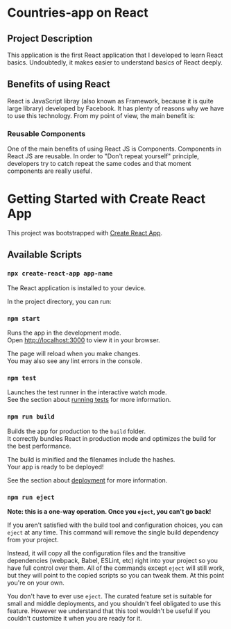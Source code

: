 # Countries-app on React
## Project Description
This application is the first React application that I developed to learn React basics. Undoubtedly, it makes easier to understand basics of React deeply. 

## Benefits of using React
React is JavaScript libray (also known as Framework, because it is quite large library) developed by Facebook. It has plenty of reasons why we have to use this technology. From my point of view, the main benefit is:

### Reusable Components
One of the main benefits of using React JS is Components. Components in React JS are reusable. In order to "Don't repeat yourself" principle, developers try to catch repeat the same codes and that moment components are really useful.

# Getting Started with Create React App

This project was bootstrapped with [Create React App](https://github.com/facebook/create-react-app).

## Available Scripts

### `npx create-react-app app-name`

The React application is installed to your device.

In the project directory, you can run:

### `npm start`

Runs the app in the development mode.\
Open [http://localhost:3000](http://localhost:3000) to view it in your browser.

The page will reload when you make changes.\
You may also see any lint errors in the console.

### `npm test`

Launches the test runner in the interactive watch mode.\
See the section about [running tests](https://facebook.github.io/create-react-app/docs/running-tests) for more information.

### `npm run build`

Builds the app for production to the `build` folder.\
It correctly bundles React in production mode and optimizes the build for the best performance.

The build is minified and the filenames include the hashes.\
Your app is ready to be deployed!

See the section about [deployment](https://facebook.github.io/create-react-app/docs/deployment) for more information.

### `npm run eject`

**Note: this is a one-way operation. Once you `eject`, you can't go back!**

If you aren't satisfied with the build tool and configuration choices, you can `eject` at any time. This command will remove the single build dependency from your project.

Instead, it will copy all the configuration files and the transitive dependencies (webpack, Babel, ESLint, etc) right into your project so you have full control over them. All of the commands except `eject` will still work, but they will point to the copied scripts so you can tweak them. At this point you're on your own.

You don't have to ever use `eject`. The curated feature set is suitable for small and middle deployments, and you shouldn't feel obligated to use this feature. However we understand that this tool wouldn't be useful if you couldn't customize it when you are ready for it.
